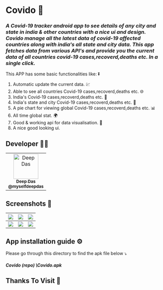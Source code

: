 # Covido 🦠
<h3><i>
A Covid-19 tracker android app to see details of any city and state in india & other countries with a nice ui and design. Covido manage all the latest data of covid-19 affected countries along with india's all state and city data. This app fetches data from various API's and provide you the current data of all countries covid-19 cases,recoverd,deaths etc. In a single click. </i></h3>


This APP has some basic functionalities like: ⏬

1) Automatic update the current data. 💹
2) Able to see all countries Covid-19 cases,recoverd,deaths etc. 🌐
3) India's Covid-19 cases,recoverd,deaths etc. 🚩
4) India's state and city Covid-19 cases,recoverd,deaths etc. 🚩
5) A pie chart for viewing global Covid-19 cases,recoverd,deaths etc. 📊
6) All time global stat. 🌍
7) Good & working api for data visualisation. 📅
8) A nice good looking ui.


## Developer 👨‍💻

<table>
<td align="center"><a href="https://github.com/myselfdeepdas"><img src="https://avatars.githubusercontent.com/u/73328144?v=4" width="80px;" alt="Deep Das"/><br /><sub><b>Deep Das</b></a><br /><sub><b>@myselfdeepdas</b><br /><a href="https://github.com/theBatman07" title="Code"</a></td>
</table>




## Screenshots 📱

| <img src="https://user-images.githubusercontent.com/73328144/132901750-773f954f-49cb-4c82-98fe-2ad2f15a1321.png"> | <img src="https://user-images.githubusercontent.com/73328144/132901937-10a7fac9-2259-4747-bf85-fe5bce365646.png"> | <img src="https://user-images.githubusercontent.com/73328144/132902020-048cfe3d-1daf-4c9f-9adc-0a698b6f833b.png"> |
| ---------------------------------------------- | -------------------------------------------- | ------------------------------------------- |
| <img src="https://user-images.githubusercontent.com/73328144/132902132-dfc44b57-0a76-4a75-821a-e293997dc43b.png"> | <img src="https://user-images.githubusercontent.com/73328144/132902193-f1521b1b-eaa3-40aa-9ec8-96c3e97c123a.png"> | <img src="https://user-images.githubusercontent.com/73328144/132902254-fa242a19-fc0d-4361-a411-d60bc79a3fd2.png"> |


## App installation guide ⚙
 
 Please go through this directory to find the apk file below ⤵
 <h4><i>
 Covido (repo) \Covido.apk
 </i></h4>
    
## Thanks To Visit 🥰
